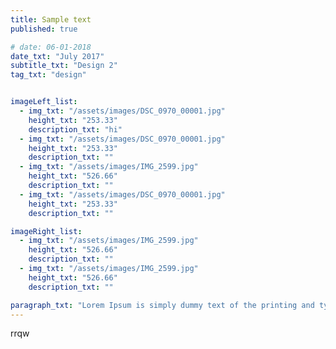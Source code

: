 ```yaml
---
title: Sample text
published: true

# date: 06-01-2018
date_txt: "July 2017"
subtitle_txt: "Design 2"
tag_txt: "design"


imageLeft_list:
  - img_txt: "/assets/images/DSC_0970_00001.jpg"
    height_txt: "253.33"
    description_txt: "hi"
  - img_txt: "/assets/images/DSC_0970_00001.jpg"
    height_txt: "253.33"
    description_txt: ""
  - img_txt: "/assets/images/IMG_2599.jpg"
    height_txt: "526.66"
    description_txt: ""
  - img_txt: "/assets/images/DSC_0970_00001.jpg"
    height_txt: "253.33"
    description_txt: ""

imageRight_list:
  - img_txt: "/assets/images/IMG_2599.jpg"
    height_txt: "526.66"
    description_txt: ""
  - img_txt: "/assets/images/IMG_2599.jpg"
    height_txt: "526.66"
    description_txt: ""

paragraph_txt: "Lorem Ipsum is simply dummy text of the printing and typesetting industry. Lorem Ipsum has been the industry's standard dummy text ever since the 1500s, when an unknown printer took a galley of type and scrambled it to make a type specimen book. It has survived not only five centuries, but also the leap into electronic typesetting, remaining essentially unchanged. It was popularised in the 1960s with the release of Letraset sheets containing Lorem Ipsum passages, and more recently with desktop publishing software like Aldus PageMaker including versions of Lorem Ipsum."
---
```




rrqw

<!-- <p>Lorem Ipsum is simply dummy text of the printing and typesetting industry. Lorem Ipsum has been the industry's standard dummy text ever since the 1500s, when an unknown printer took a galley of type and scrambled it to make a type specimen book. It has survived not only five centuries, but also the leap into electronic typesetting, remaining essentially unchanged. It was popularised in the 1960s with the release of Letraset sheets containing Lorem Ipsum passages, and more recently with desktop publishing software like Aldus PageMaker including versions of Lorem Ipsum.</p>
    
    <div class="row">
    <div class="col-lg-6">
            
                    <div ><div class="image">
        <img src="../assets/images/DSC_0970_00001.jpg" width="380"  ><div class="overlay" style="height:253.33px">
                <div class="text">Hello World</div>
                </div></div></div><div>
                <div class=" image">
                    
        <img src="../assets/images/DSC_0970_00001.jpg"  width="380" /><div class="overlay" style="height:253.33px"><div class="text">Hello 2</div></div></div></div>
        <img src="../assets/images/IMG_2599.jpg"  width="380" style="margin:2px;" />
        <img src="../assets/images/DSC_0970_00001.jpg"  width="380"style="padding:5px;" />
    </div>
    <div class="col-lg-6">
        <img src="../assets/images/IMG_2599.jpg" class="image" width="380" style="padding:5px;" />
        <img src="../assets/images/DSC_0970_00001.jpg"  width="380"style="padding:5px;" />
        <img src="../assets/images/IMG_2599.jpg"  width="380" style="padding:5px;" />
        </div>
    </div> -->
